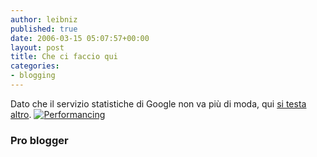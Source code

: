 ```yaml
---
author: leibniz
published: true
date: 2006-03-15 05:07:57+00:00
layout: post
title: Che ci faccio qui
categories:
- blogging
---
```


Dato che il servizio statistiche di Google non va più di moda, qui [si testa altro](http://www.problogger.net/archives/2006/03/10/performancing-metrics-review/).
[![Performancing](http://metrics.performancing.com/logo_small.png)](http://performancing.com)


### Pro blogger

